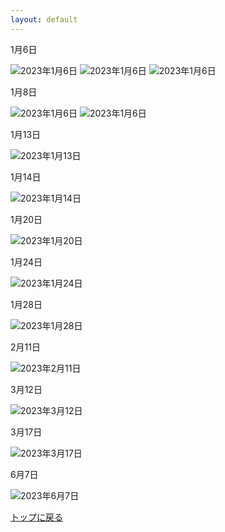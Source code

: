 ```yaml
---
layout: default
---
```


1月6日

![2023年1月6日](./assets/images/230105_00001.png)
![2023年1月6日](./assets/images/230105_00002.png)
![2023年1月6日](./assets/images/230105_00004.png)

1月8日

![2023年1月6日](./assets/images/230108_00001.png)
![2023年1月6日](./assets/images/230108_00002.png)

1月13日

![2023年1月13日](./assets/images/220106_00007.png)

1月14日

![2023年1月14日](./assets/images/220106_00017.gif)

1月20日

![2023年1月20日](./assets/images/230113_00040.png)

1月24日

![2023年1月24日](./assets/images/230122_00015_01.gif)

1月28日

![2023年1月28日](./assets/images/230124_00020.gif)

2月11日

![2023年2月11日](./assets/images/230211_00001.png)

3月12日

![2023年3月12日](./assets/images/230312_00002.png)

3月17日

![2023年3月17日](./assets/images/230313_00001.png)

6月7日

![2023年6月7日](./assets/images/230531_00003.png)

[トップに戻る](./)
